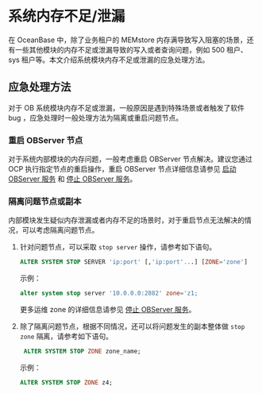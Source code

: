# 系统内存不足/泄漏

在 OceanBase 中，除了业务租户的 MEMstore 内存满导致写入阻塞的场景，还有一些其他模块的内存不足或泄漏导致的写入或者查询问题，例如 500 租户、sys 租户等。本文介绍系统模块内存不足或泄漏的应急处理方法。

## 应急处理方法

对于 OB 系统模块内存不足或泄漏，一般原因是遇到特殊场景或者触发了软件 bug ，应急处理时一般处理方法为隔离或重启问题节点。

### 重启 OBServer 节点

对于系统内部模块的内存问题，一般考虑重启 OBServer 节点解决。建议您通过 OCP 执行指定节点的重启操作，重启 OBServer 节点详细信息请参见 [启动 OBServer 服务](../../../../200.basic-database-management/100.manage-clusters/500.manage-observer/400.restart-observer.md) 和 [停止 OBServer 服务](../../../../200.basic-database-management/100.manage-clusters/500.manage-observer/300.stop-or-start-observer.md)。

### 隔离问题节点或副本

内部模块发生疑似内存泄漏或者内存不足的场景时，对于重启节点无法解决的情况，可以考虑隔离问题节点。

1. 针对问题节点，可以采取 `stop server` 操作，请参考如下语句。

   ```sql
   ALTER SYSTEM STOP SERVER 'ip:port' [,'ip:port'...] [ZONE='zone']
   ```

   示例：

   ```sql
   alter system stop server '10.0.0.0:2882' zone='z1;
   ```

   更多运维 zone 的详细信息请参见 [停止 OBServer 服务](../../../../200.basic-database-management/100.manage-clusters/500.manage-observer/300.stop-or-start-observer.md)。

2. 除了隔离问题节点，根据不同情况，还可以将问题发生的副本整体做 `stop zone` 隔离，请参考如下语句。

   ```sql
    ALTER SYSTEM STOP ZONE zone_name;
   ```

   示例：

   ```sql
   ALTER SYSTEM STOP ZONE z4;
   ```
